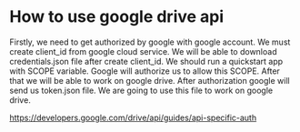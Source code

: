 # How to use google drive api
Firstly, we need to get authorized by google with google account. We must create client_id from google cloud service. We will be able to download credentials.json file after create client_id. We should run a quickstart app with SCOPE variable. Google will authorize us to allow this SCOPE. After that we will be able to work on google drive. After authorization google will send us token.json file. We are going to use this file to work on google drive.

https://developers.google.com/drive/api/guides/api-specific-auth

